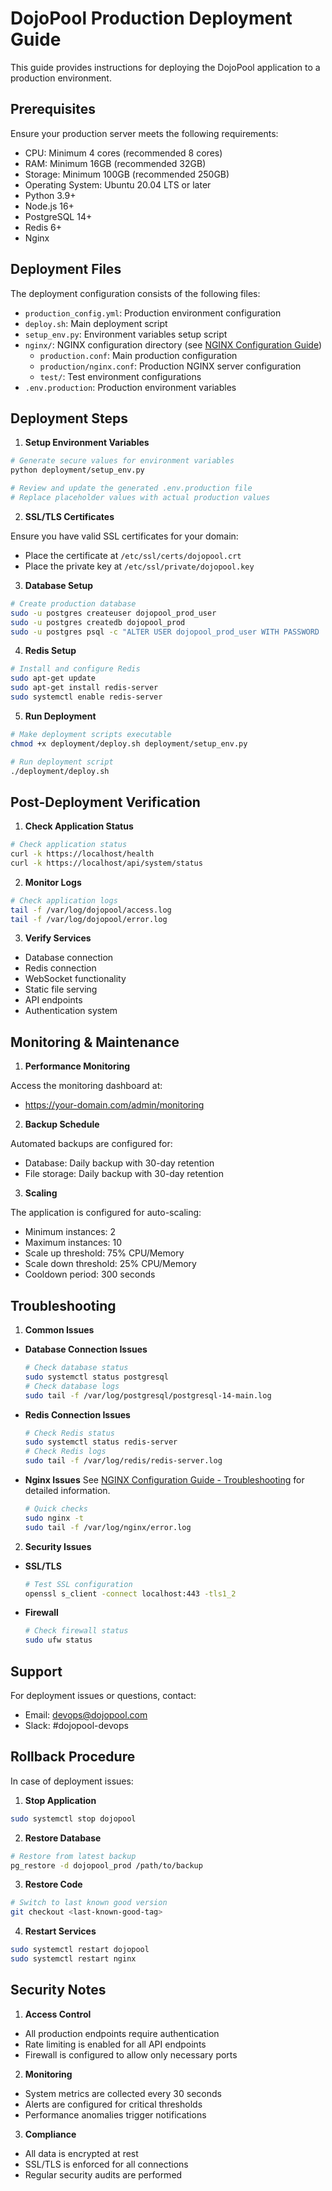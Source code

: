 # DojoPool Production Deployment Guide

This guide provides instructions for deploying the DojoPool application to a production environment.

## Prerequisites

Ensure your production server meets the following requirements:

- CPU: Minimum 4 cores (recommended 8 cores)
- RAM: Minimum 16GB (recommended 32GB)
- Storage: Minimum 100GB (recommended 250GB)
- Operating System: Ubuntu 20.04 LTS or later
- Python 3.9+
- Node.js 16+
- PostgreSQL 14+
- Redis 6+
- Nginx

## Deployment Files

The deployment configuration consists of the following files:

- `production_config.yml`: Production environment configuration
- `deploy.sh`: Main deployment script
- `setup_env.py`: Environment variables setup script
- `nginx/`: NGINX configuration directory (see [NGINX Configuration Guide](../docs/NGINX_CONFIGURATION.md))
  - `production.conf`: Main production configuration
  - `production/nginx.conf`: Production NGINX server configuration
  - `test/`: Test environment configurations
- `.env.production`: Production environment variables

## Deployment Steps

1. **Setup Environment Variables**

```bash
# Generate secure values for environment variables
python deployment/setup_env.py

# Review and update the generated .env.production file
# Replace placeholder values with actual production values
```

2. **SSL/TLS Certificates**

Ensure you have valid SSL certificates for your domain:
- Place the certificate at `/etc/ssl/certs/dojopool.crt`
- Place the private key at `/etc/ssl/private/dojopool.key`

3. **Database Setup**

```bash
# Create production database
sudo -u postgres createuser dojopool_prod_user
sudo -u postgres createdb dojopool_prod
sudo -u postgres psql -c "ALTER USER dojopool_prod_user WITH PASSWORD 'your_secure_password';"
```

4. **Redis Setup**

```bash
# Install and configure Redis
sudo apt-get update
sudo apt-get install redis-server
sudo systemctl enable redis-server
```

5. **Run Deployment**

```bash
# Make deployment scripts executable
chmod +x deployment/deploy.sh deployment/setup_env.py

# Run deployment script
./deployment/deploy.sh
```

## Post-Deployment Verification

1. **Check Application Status**

```bash
# Check application status
curl -k https://localhost/health
curl -k https://localhost/api/system/status
```

2. **Monitor Logs**

```bash
# Check application logs
tail -f /var/log/dojopool/access.log
tail -f /var/log/dojopool/error.log
```

3. **Verify Services**

- Database connection
- Redis connection
- WebSocket functionality
- Static file serving
- API endpoints
- Authentication system

## Monitoring & Maintenance

1. **Performance Monitoring**

Access the monitoring dashboard at:
- https://your-domain.com/admin/monitoring

2. **Backup Schedule**

Automated backups are configured for:
- Database: Daily backup with 30-day retention
- File storage: Daily backup with 30-day retention

3. **Scaling**

The application is configured for auto-scaling:
- Minimum instances: 2
- Maximum instances: 10
- Scale up threshold: 75% CPU/Memory
- Scale down threshold: 25% CPU/Memory
- Cooldown period: 300 seconds

## Troubleshooting

1. **Common Issues**

- **Database Connection Issues**
  ```bash
  # Check database status
  sudo systemctl status postgresql
  # Check database logs
  sudo tail -f /var/log/postgresql/postgresql-14-main.log
  ```

- **Redis Connection Issues**
  ```bash
  # Check Redis status
  sudo systemctl status redis-server
  # Check Redis logs
  sudo tail -f /var/log/redis/redis-server.log
  ```

- **Nginx Issues**
  See [NGINX Configuration Guide - Troubleshooting](../docs/NGINX_CONFIGURATION.md#troubleshooting) for detailed information.
  ```bash
  # Quick checks
  sudo nginx -t
  sudo tail -f /var/log/nginx/error.log
  ```

2. **Security Issues**

- **SSL/TLS**
  ```bash
  # Test SSL configuration
  openssl s_client -connect localhost:443 -tls1_2
  ```

- **Firewall**
  ```bash
  # Check firewall status
  sudo ufw status
  ```

## Support

For deployment issues or questions, contact:
- Email: devops@dojopool.com
- Slack: #dojopool-devops

## Rollback Procedure

In case of deployment issues:

1. **Stop Application**
```bash
sudo systemctl stop dojopool
```

2. **Restore Database**
```bash
# Restore from latest backup
pg_restore -d dojopool_prod /path/to/backup
```

3. **Restore Code**
```bash
# Switch to last known good version
git checkout <last-known-good-tag>
```

4. **Restart Services**
```bash
sudo systemctl restart dojopool
sudo systemctl restart nginx
```

## Security Notes

1. **Access Control**
- All production endpoints require authentication
- Rate limiting is enabled for all API endpoints
- Firewall is configured to allow only necessary ports

2. **Monitoring**
- System metrics are collected every 30 seconds
- Alerts are configured for critical thresholds
- Performance anomalies trigger notifications

3. **Compliance**
- All data is encrypted at rest
- SSL/TLS is enforced for all connections
- Regular security audits are performed 